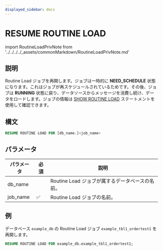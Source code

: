 ```yaml
---
displayed_sidebar: docs
---
```


# RESUME ROUTINE LOAD

import RoutineLoadPrivNote from '../../../../_assets/commonMarkdown/RoutineLoadPrivNote.md'

## 説明

Routine Load ジョブを再開します。ジョブは一時的に **NEED_SCHEDULE** 状態になります。これはジョブが再スケジュールされているためです。その後、ジョブは **RUNNING** 状態に戻り、データソースからメッセージを消費し続け、データをロードします。ジョブの情報は [SHOW ROUTINE LOAD](SHOW_ROUTINE_LOAD.md) ステートメントを使用して確認できます。

<RoutineLoadPrivNote />

## 構文

```SQL
RESUME ROUTINE LOAD FOR [db_name.]<job_name>
```

## パラメータ

| **パラメータ** | **必須** | **説明**                                              |
| ------------- | -------- | ----------------------------------------------------- |
| db_name       |          | Routine Load ジョブが属するデータベースの名前。         |
| job_name      | ✅        | Routine Load ジョブの名前。                            |

## 例

データベース `example_db` の Routine Load ジョブ `example_tbl1_ordertest1` を再開します。

```SQL
RESUME ROUTINE LOAD FOR example_db.example_tbl1_ordertest1;
```